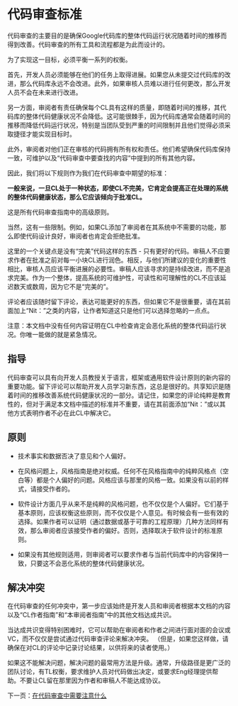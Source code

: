 # 代码审查标准
代码审查的主要目的是确保Google代码库的整体代码运行状况随着时间的推移而得到改善。代码审查的所有工具和流程都是为此而设计的。

为了实现这一目标，必须平衡一系列的权衡。

首先，开发人员必须能够在他们的任务上取得进展。如果您从未提交过代码库的改进，那么代码库永远不会改进。此外，如果审核人员难以进行任何更改，那么开发人员不会在未来进行改进。

另一方面，审阅者有责任确保每个CL具有这样的质量，即随着时间的推移，其代码库的整体代码健康状况不会降低。这可能很棘手，因为代码库通常会随着时间的推移而降低代码运行状况，特别是当团队受到严重的时间限制并且他们觉得必须采取捷径才能实现目标时。

此外，审阅者对他们正在审核的代码拥有所有权和责任。他们希望确保代码库保持一致，可维护以及“代码审查中要查找的内容”中提到的所有其他内容。

因此，我们将以下规则作为我们在代码审查中期望的标准：

**一般来说，一旦CL处于一种状态，即使CL不完美，它肯定会提高正在处理的系统的整体代码健康状态，那么它应该倾向于批准CL。** 

这是所有代码审查指南中的高级原则。

当然，这有一些限制。例如，如果CL添加了审阅者在其系统中不需要的功能，那么即使代码设计良好，审阅者也肯定会拒绝批准。

这里的一个关键点是没有“完美”代码这样的东西 - 只有更好的代码。审稿人不应要求作者在批准之前对每一小块CL进行润色。相反，与他们所建议的变化的重要性相比，审核人员应该平衡进展的必要性。审稿人应该寻求的是持续改进，而不是追求完美。作为一个整体，提高系统的可维护性，可读性和可理解性的CL不应该延迟数天或数周，因为它不是“完美的”。

评论者应该随时留下评论，表达可能更好的东西，但如果它不是很重要，请在其前面加上“Nit：”之类的内容，让作者知道这只是他们可以选择忽略的一点点。

注意：本文档中没有任何内容证明在CL中检查肯定会恶化系统的整体代码运行状况。你唯一能做的就是紧急情况。

## 指导
代码审查可以具有向开发人员教授关于语言，框架或通用软件设计原则的新内容的重要功能。留下评论可以帮助开发人员学习新东西，这总是很好的。共享知识是随着时间的推移改善系统代码健康状况的一部分。请记住，如果您的评论纯粹是教育性的，但对于满足本文档中描述的标准并不重要，请在其前面添加“Nit：”或以其他方式表明作者不必在此CL中解决它。

## 原则
- 技术事实和数据否决了意见和个人偏好。

- 在风格问题上，风格指南是绝对权威。任何不在风格指南中的纯粹风格点（空白等）都是个人偏好的问题。风格应该与那里的风格一致。如果没有以前的样式，请接受作者的。

- 软件设计方面几乎从来不是纯粹的风格问题，也不仅仅是个人偏好。它们基于基本原则，应该权衡这些原则，而不仅仅是个人意见。有时候会有一些有效的选择。如果作者可以证明（通过数据或基于可靠的工程原理）几种方法同样有效，那么审阅者应该接受作者的偏好。否则，选择取决于软件设计的标准原则。

- 如果没有其他规则适用，则审阅者可以要求作者与当前代码库中的内容保持一致，只要这不会恶化系统的整体代码健康状况。

## 解决冲突
在代码审查的任何冲突中，第一步应该始终是开发人员和审阅者根据本文档的内容以及“CL作者指南”和“本审阅者指南”中的其他文档达成共识。

当达成共识变得特别困难时，它可以帮助在审阅者和作者之间进行面对面的会议或VC，而不仅仅是尝试通过代码审查评论来解决冲突。 （但是，如果您这样做，请确保在对CL的评论中记录讨论结果，以供将来的读者使用。）

如果这不能解决问题，解决问题的最常用方法是升级。通常，升级路径是更广泛的团队讨论，有TL权衡，要求维护人员对代码做出决定，或要求Eng经理提供帮助。不要让CL留在那里因为作者和审稿人不能达成协议。

下一页：[在代码审查中需要注意什么](looking-for.md)
